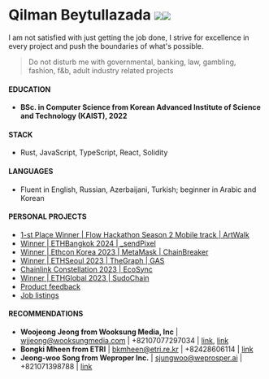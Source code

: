 # Qilman Beytullazada [![](https://img.shields.io/badge/-LinkedIn-0A66C2?style=flat-square&logo=LinkedIn&logoColor=ffffff)](https://www.linkedin.com/in/gylmanbm/)<a href="mailto:gylmanbm@gmail.com"><img src="https://img.shields.io/badge/-Gmail-EA4335?style=flat-square&logo=Gmail&logoColor=ffffff"/></a>

I am not satisfied with just getting the job done, I strive for excellence in every project and push the boundaries of what's possible.

> Do not disturb me with governmental, banking, law, gambling, fashion, f&b, adult industry related projects

#### EDUCATION

- **BSc. in Computer Science from Korean Advanced Institute of Science and Technology (KAIST), 2022**

#### STACK

- Rust, JavaScript, TypeScript, React, Solidity

#### LANGUAGES

- Fluent in English, Russian, Azerbaijani, Turkish; beginner in Arabic and Korean  

#### PERSONAL PROJECTS

- [1-st Place Winner | Flow Hackathon Season 2 Mobile track | ArtWalk](https://devfolio.co/projects/artwalk-f198)
- [Winner | ETHBangkok 2024 | _sendPixel](https://ethglobal.com/showcase/sendpixel-85a0w) 
- [Winner | Ethcon Korea 2023 | MetaMask | ChainBreaker](https://devfolio.co/projects/chainbreaker-c5f6)
- [Winner | ETHSeoul 2023 | TheGraph | GAS](https://devfolio.co/projects/global-attendance-score-gas-7ee5)
- [Chainlink Constellation 2023 | EcoSync](https://devpost.com/software/ecosync-3gzf5t?ref_content=my-projects-tab&ref_feature=my_projects)
- [Winner | ETHGlobal 2023 | SudoChain](https://github.com/gylman/SudoChain)
- [Product feedback](https://gylman-product-feedback.netlify.app/)
- [Job listings](https://app.netlify.com/sites/gylman-job-listings/overview)

#### RECOMMENDATIONS

- **Woojeong Jeong from Wooksung Media, Inc** | wjjeong@wooksungmedia.com | +82107077297034 | [link](https://drive.google.com/file/d/1QLb96-kXBJjXHTaMb8jngsnbMUnh_Brq/view), [link](https://drive.google.com/file/d/1HHiuEa8lD_fwjqeVRAM0pK5DQH849Iqv/view)
- **Bongki Mheen from ETRI** | bkmheen@etri.re.kr | +82428606114 | [link](https://drive.google.com/file/d/15MhbkteuzFfwTCMwTH4reMTcriB7nhgL/view)
- **Jeong-woo Song from Weproper Inc.** | sjungwoo@weprosper.ai | +821071398788 | [link](https://drive.google.com/file/d/1J2bNpVNcZHqOK-wJZUtlKqDq1UYpEsHP/view?usp=sharing)
